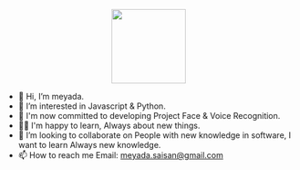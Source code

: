 <p align="center"> <img src="https://www.codewars.com/users/meliy-meyada/badges/large" height="130"> </p>

- 👋 Hi, I’m meyada.
- 👀 I’m interested in Javascript & Python.
- 🌱 I'm now committed to developing Project Face & Voice Recognition. 
- 👩‍💻 I'm happy to learn, Always about new things.
- 💞️ I’m looking to collaborate on People with new knowledge in software,
I want to learn Always new knowledge.
- 📫 How to reach me Email: meyada.saisan@gmail.com
